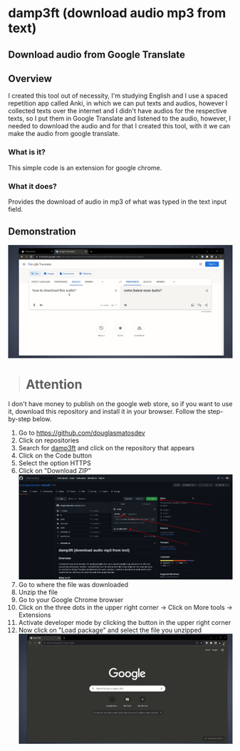 # damp3ft (download audio mp3 from text)

## Download audio from Google Translate

## Overview
I created this tool out of necessity, I'm studying English and I use a spaced repetition app called Anki, in which we can put texts and audios, however I collected texts over the internet and I didn't have audios for the respective texts, so I put them in Google Translate and listened to the audio, however, I needed to download the audio and for that I created this tool, with it we can make the audio from google translate.

### What is it?
This simple code is an extension for google chrome.

### What it does?
Provides the download of audio in mp3 of what was typed in the text input field.

## Demonstration
![](/resources/demonstration.gif)

> # Attention
I don't have money to publish on the google web store, so if you want to use it, download this repository and install it in your browser. Follow the step-by-step below.

1. Go to https://github.com/douglasmatosdev
2. Click on repositories
3. Search for [damp3ft](https://github.com/douglasmatosdev/damp3ft) and click on the repository that appears
4. Click on the Code button
5. Select the option HTTPS
6. Click on "Download ZIP"
![](/resources/1.png)
7. Go to where the file was downloaded
8. Unzip the file
9. Go to your Google Chrome browser
10. Click on the three dots in the upper right corner -> Click on More tools -> Extensions
11. Activate developer mode by clicking the button in the upper right corner
12. Now click on "Load package" and select the file you unzipped
![](/resources/2.gif)
